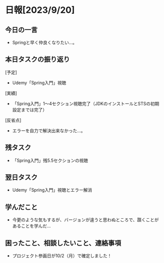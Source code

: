 
# 日報[2023/9/20]

## 今日の一言  
* Springと早く仲良くなりたい…。  
  
## 本日タスクの振り返り
[予定]  
* Udemy「Spring入門」視聴  
  
[実績]    
* 「Spring入門」1〜4セクション視聴完了（JDKのインストールとSTSの初期設定までは完了）  
    
[反省点]  
* エラーを自力で解決出来なかった…。
  
## 残タスク  
*   「Spring入門」残5.5セクションの視聴  
  
## 翌日タスク  
* Udemy「Spring入門」視聴とエラー解消  
  
## 学んだこと 
* 今更のような気もするが、バージョンが違うと思わぬところで、躓くことがあることを学んだ…  
  
## 困ったこと、相談したいこと、連絡事項  
* プロジェクト参画日が10/2（月）で確定しました！  
